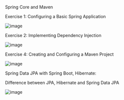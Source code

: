 Spring Core and Maven

Exercise 1: Configuring a Basic Spring Application

![image](https://github.com/user-attachments/assets/75075762-e0f8-42bd-af5b-7c2c8fad2cb3)

Exercise 2: Implementing Dependency Injection

![image](https://github.com/user-attachments/assets/98e98466-19f0-469c-a30f-f3685bf4c961)

Exercise 4: Creating and Configuring a Maven Project

![image](https://github.com/user-attachments/assets/99133d0f-8673-4750-8d86-f9142e3aff75)


Spring Data JPA with Spring Boot, Hibernate:

Difference between JPA, Hibernate and Spring Data JPA

![image](https://github.com/user-attachments/assets/8b00ece3-040a-4164-8b45-1126eff25a5e)

